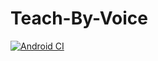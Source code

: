# Teach-By-Voice
[![Android CI](https://github.com/Kenneth-Fernandes-0620/Teach-By-Voice/actions/workflows/android.yml/badge.svg?branch=main&event=status)](https://github.com/Kenneth-Fernandes-0620/Teach-By-Voice/actions/workflows/android.yml)